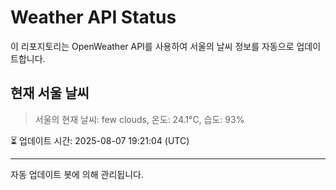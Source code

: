 
# Weather API Status

이 리포지토리는 OpenWeather API를 사용하여 서울의 날씨 정보를 자동으로 업데이트합니다.

## 현재 서울 날씨
> 서울의 현재 날씨: few clouds, 온도: 24.1°C, 습도: 93%

⏳ 업데이트 시간: 2025-08-07 19:21:04 (UTC)

---
자동 업데이트 봇에 의해 관리됩니다.

